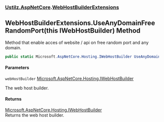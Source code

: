 ### [Ustilz.AspNetCore](Ustilz.AspNetCore.md 'Ustilz.AspNetCore').[WebHostBuilderExtensions](Ustilz.AspNetCore.WebHostBuilderExtensions.md 'Ustilz.AspNetCore.WebHostBuilderExtensions')

## WebHostBuilderExtensions.UseAnyDomainFreeRandomPort(this IWebHostBuilder) Method

Method that enable acces of website / api on free random port and any domain.

```csharp
public static Microsoft.AspNetCore.Hosting.IWebHostBuilder UseAnyDomainFreeRandomPort(this Microsoft.AspNetCore.Hosting.IWebHostBuilder webHostBuilder);
```
#### Parameters

<a name='Ustilz.AspNetCore.WebHostBuilderExtensions.UseAnyDomainFreeRandomPort(thisMicrosoft.AspNetCore.Hosting.IWebHostBuilder).webHostBuilder'></a>

`webHostBuilder` [Microsoft.AspNetCore.Hosting.IWebHostBuilder](https://docs.microsoft.com/en-us/dotnet/api/Microsoft.AspNetCore.Hosting.IWebHostBuilder 'Microsoft.AspNetCore.Hosting.IWebHostBuilder')

The web host builder.

#### Returns
[Microsoft.AspNetCore.Hosting.IWebHostBuilder](https://docs.microsoft.com/en-us/dotnet/api/Microsoft.AspNetCore.Hosting.IWebHostBuilder 'Microsoft.AspNetCore.Hosting.IWebHostBuilder')  
Returns the web host builder.